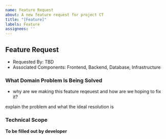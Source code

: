 ```yaml
---
name: Feature Request
about: A new feature request for project CT
title: "[Feature]"
labels: Feature
assignees: ''
---
```


## Feature Request
    
* Requested By: TBD
* Associated Components: Frontend, Backend, Database, Infrastructure

### What Domain Problem Is Being Solved
* why are we making this feature reqeuest and how are we hoping to fix it?

explain the problem and what the ideal resolution is

### Technical Scope
__To be filled out by developer__